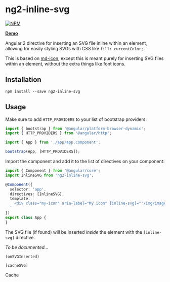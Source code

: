 # ng2-inline-svg

[![NPM](https://nodei.co/npm/ng2-inline-svg.png?compact=true)](https://nodei.co/npm/ng2-inline-svg)

**[Demo](http://echeung.me/ng2-inline-svg)**

Angular 2 directive for inserting an SVG file inline within an element, allowing for easily styling
SVGs with CSS like `fill: currentColor;`.

This is based on [md-icon](https://github.com/angular/material2/tree/master/src/components/icon),
except this is meant purely for inserting SVG files within an element, without the extra things like
font icons.


## Installation

```shell
npm install --save ng2-inline-svg
```


## Usage

Make sure to add `HTTP_PROVIDERS` to your list of bootstrap providers:

```typescript
import { bootstrap } from '@angular/platform-browser-dynamic';
import { HTTP_PROVIDERS } from '@angular/http';

import { App } from './app/app.component';

bootstrap(App, [HTTP_PROVIDERS]);
```

Import the component and add it to the list of directives on your component:

```typescript
import { Component } from '@angular/core';
import InlineSVG from 'ng2-inline-svg';

@Component({
  selector: 'app',
  directives: [InlineSVG],
  template: `
    <div class="my-icon" aria-label="My icon" [inline-svg]="'/img/image.svg'"></div>
  `
})
export class App {
}
```

The SVG file (if found) will be inserted *inside* the element with the `[inline-svg]` directive.


*To be documented...*

`(onSVGInserted)`

`[cacheSVG]`

Cache